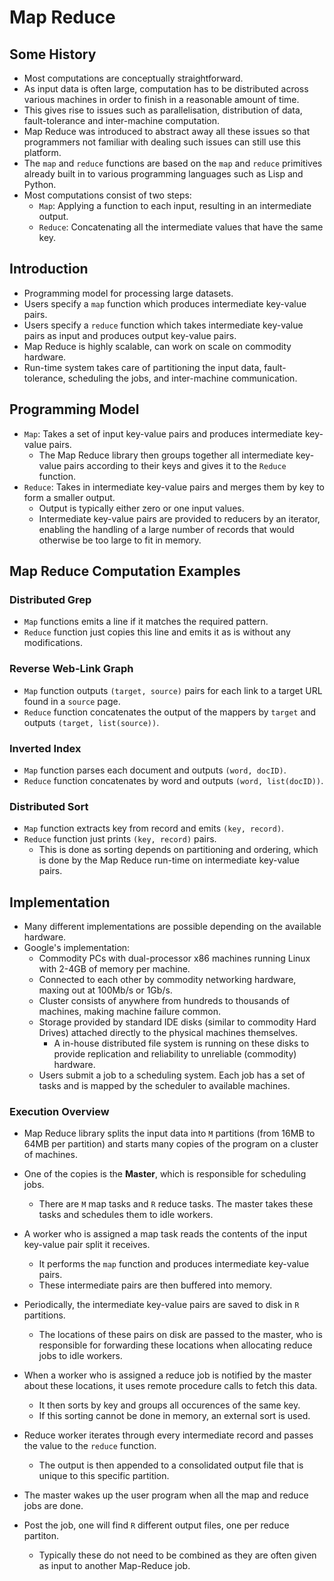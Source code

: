 # Map Reduce

## Some History

- Most computations are conceptually straightforward.
- As input data is often large, computation has to be distributed across various machines in order to finish in a reasonable amount of time.
- This gives rise to issues such as parallelisation, distribution of data, fault-tolerance and inter-machine computation.
- Map Reduce was introduced to abstract away all these issues so that programmers not familiar with dealing such issues can still use this platform. 
- The `map` and `reduce` functions are based on the `map` and `reduce` primitives already built in to various programming languages such as Lisp and Python.
- Most computations consist of two steps:
    - `Map`: Applying a function to each input, resulting in an intermediate output.
    - `Reduce`: Concatenating all the intermediate values that have the same key.

## Introduction

- Programming model for processing large datasets.
- Users specify a `map` function which produces intermediate key-value pairs. 
- Users specify a `reduce` function which takes intermediate key-value pairs as input and produces output key-value pairs.
- Map Reduce is highly scalable, can work on scale on commodity hardware.
- Run-time system takes care of partitioning the input data, fault-tolerance, scheduling the jobs, and inter-machine communication.

## Programming Model

- `Map`: Takes a set of input key-value pairs and produces intermediate key-value pairs.
    - The Map Reduce library then groups together all intermediate key-value pairs according to their keys and gives it to the `Reduce` function.
- `Reduce`: Takes in intermediate key-value pairs and merges them by key to form a smaller output. 
    - Output is typically either zero or one input values.
    - Intermediate key-value pairs are provided to reducers by an iterator, enabling the handling of a large number of records that would otherwise be too large to fit in memory.

## Map Reduce Computation Examples

### Distributed Grep

- `Map` functions emits a line if it matches the required pattern.
- `Reduce` function just copies this line and emits it as is without any modifications.

### Reverse Web-Link Graph

- `Map` function outputs `(target, source)` pairs for each link to a target URL found in a `source` page.
- `Reduce` function concatenates the output of the mappers by `target` and outputs `(target, list(source))`.

### Inverted Index

- `Map` function parses each document and outputs `(word, docID)`.
- `Reduce` function concatenates by word and outputs `(word, list(docID))`.

### Distributed Sort

- `Map` function extracts key from record and emits `(key, record)`.
- `Reduce` function just prints `(key, record)` pairs.
    - This is done as sorting depends on partitioning and ordering, which is done by the Map Reduce run-time on intermediate key-value pairs.

## Implementation

- Many different implementations are possible depending on the available hardware.
- Google's implementation:
    -  Commodity PCs with dual-processor x86 machines running Linux with 2-4GB of memory per machine.
    - Connected to each other by commodity networking hardware, maxing out at 100Mb/s or 1Gb/s.
    - Cluster consists of anywhere from hundreds to thousands of machines, making machine failure common.
    - Storage provided by standard IDE disks (similar to commodity Hard Drives) attached directly to the physical machines themselves.
        - A in-house distributed file system is running on these disks to provide replication and reliability to unreliable (commodity) hardware.
    - Users submit a job to a scheduling system. Each job has a set of tasks and is mapped by the scheduler to available machines.

### Execution Overview

- Map Reduce library splits the input data into `M` partitions (from 16MB to 64MB per partition) and starts many copies of the program on a cluster of machines.
- One of the copies is the **Master**, which is responsible for scheduling jobs.
    - There are `M` map tasks and `R` reduce tasks. The master takes these tasks and schedules them to idle workers.
- A worker who is assigned a map task reads the contents of the input key-value pair split it receives.
    - It performs the `map` function and produces intermediate key-value pairs.
    - These intermediate pairs are then buffered into memory.
- Periodically, the intermediate key-value pairs are saved to disk in `R` partitions. 
    - The locations of these pairs on disk are passed to the master, who is responsible for forwarding these locations when allocating reduce jobs to idle workers.
- When a worker who is assigned a reduce job is notified by the master about these locations, it uses remote procedure calls to fetch this data.
    - It then sorts by key and groups all occurences of the same key.
    - If this sorting cannot be done in memory, an external sort is used.
- Reduce worker iterates through every intermediate record and passes the value to the `reduce` function.
    - The output is then appended to a consolidated output file that is unique to this specific partition.
- The master wakes up the user program when all the map and reduce jobs are done.
  
- Post the job, one will find `R` different output files, one per reduce partiton.
    - Typically these do not need to be combined as they are often given as input to another Map-Reduce job.

